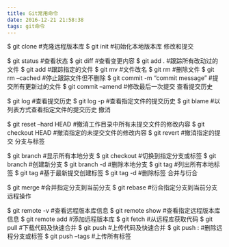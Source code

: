 ```yaml
---
title: Git常用命令
date: 2016-12-21 21:58:38
tags: git命令
---
```


$ git clone #克隆远程版本库
$ git init #初始化本地版本库
修改和提交

$ git status #查看状态
$ git diff #查看变更内容
$ git add . #跟踪所有改动过的文件
$ git add #跟踪指定的文件
$ git mv #文件改名
$ git rm #删除文件
$ git rm –cached #停止跟踪文件但不删除
$ git commit -m “commit message” #提交所有更新过的文件
$ git commit –amend #修改最后一次提交
查看提交历史

$ git log #查看提交历史
$ git log -p #查看指定文件的提交历史
$ git blame #以列表方式查看指定文件的提交历史
撤消

$ git reset –hard HEAD #撤消工作目录中所有未提交文件的修改内容
$ git checkout HEAD #撤消指定的未提交文件的修改内容
$ git revert #撤消指定的提交
分支与标签

$ git branch #显示所有本地分支
$ git checkout #切换到指定分支或标签
$ git branch #创建新分支
$ git branch -d #删除本地分支
$ git tag #列出所有本地标签
$ git tag #基于最新提交创建标签
$ git tag -d #删除标签
合并与衍合

$ git merge #合并指定分支到当前分支
$ git rebase #衍合指定分支到当前分支
远程操作

$ git remote -v #查看远程版本库信息
$ git remote show #查看指定远程版本库信息
$ git remote add #添加远程版本库
$ git fetch #从远程库获取代码
$ git pull #下载代码及快速合并
$ git push #上传代码及快速合并
$ git push : #删除远程分支或标签
$ git push –tags #上传所有标签
